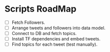 # Scripts RoadMap

- [ ] Fetch Followers.
- [ ] Arrange tweets and followers into data model.
- [ ] Connect to DB and fetch topics.
- [ ] Install TF dependencies and embed tweets.
- [ ] Find topics for each tweet (test manually).
